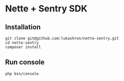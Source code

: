 # Nette + Sentry SDK

## Installation

```
git clone git@github.com:lukashron/nette-sentry.git
cd nette-sentry
composer install
```

## Run console

```
php bin/console
```